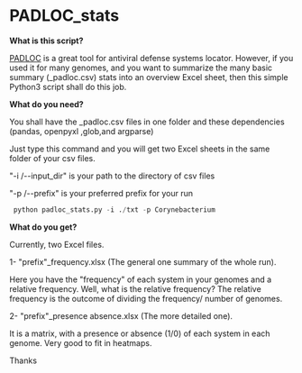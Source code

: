 # PADLOC_stats

**What is this script?**

[PADLOC](https://github.com/padlocbio/padloc) is a great tool for antiviral defense systems locator. However, if you used it for many genomes, and you want to summarize the many basic summary (_padloc.csv) stats into an overview Excel sheet, then this simple Python3 script shall do this job.


**What do you need?**

You shall have the _padloc.csv files in one folder and these dependencies (pandas, openpyxl ,glob,and argparse)

Just type this command and you will get two Excel sheets in the same folder of your csv files.

"-i /--input_dir"  is your path to the directory of csv files 

"-p /--prefix"  is your preferred prefix for your run

```python
 python padloc_stats.py -i ./txt -p Corynebacterium
```

**What do you get?**


Currently, two Excel files.

1- "prefix"_frequency.xlsx (The general one summary of the whole run).

Here you have the "frequency" of each system in your genomes and a relative frequency. Well, what is the relative frequency? The relative frequency is the outcome of dividing the frequency/ number of genomes.


2- "prefix"_presence absence.xlsx  (The more detailed one).

It is a matrix, with a presence or absence (1/0) of each system in each genome. Very good to fit in heatmaps.

Thanks
